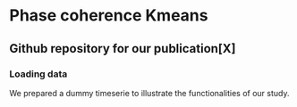 # Phase coherence Kmeans
## Github repository for our publication[X]

### Loading data
We prepared a dummy timeserie to illustrate the functionalities of our study.

